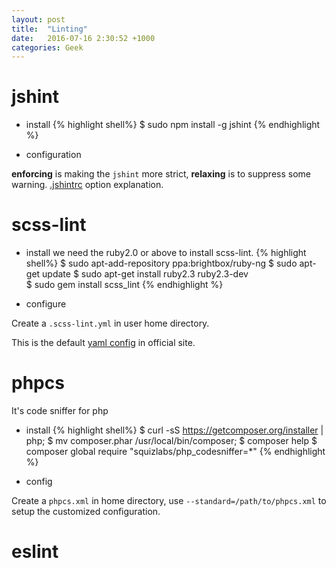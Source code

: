 ```yaml
---
layout: post
title:  "Linting"
date:   2016-07-16 2:30:52 +1000
categories: Geek
---
```


jshint
======
 - install
{% highlight shell%}
    $ sudo npm install -g jshint
{% endhighlight %}

 - configuration
 
**enforcing** is making the `jshint` more strict, **relaxing** is to suppress some warning.
[.jshintrc](https://github.com/jshint/jshint/blob/master/examples/.jshintrc) option explanation.

scss-lint
=========
- install
we need the ruby2.0 or above to install scss-lint.
{% highlight shell%}
    $ sudo apt-add-repository ppa:brightbox/ruby-ng
    $ sudo apt-get update
    $ sudo apt-get install ruby2.3 ruby2.3-dev    
    $ sudo gem install scss_lint
{% endhighlight %}

- configure

Create a `.scss-lint.yml` in user home directory.

This is the default [yaml config](https://raw.githubusercontent.com/brigade/scss-lint/master/config/default.yml)  in official site.

phpcs
=====

 It's code sniffer for php
 
 - install
{% highlight shell%}
    $ curl -sS https://getcomposer.org/installer | php;
    $ mv composer.phar /usr/local/bin/composer;
    $ composer help
    $ composer global require "squizlabs/php_codesniffer=*"
{% endhighlight %}
 
 - config

 Create a `phpcs.xml` in home directory, use `--standard=/path/to/phpcs.xml` to setup the customized configuration.

eslint
======

